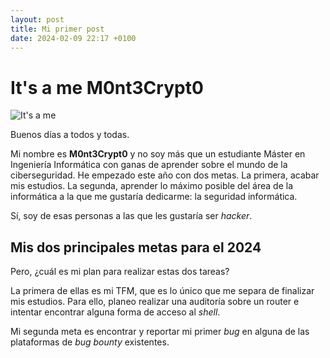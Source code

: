 ```yaml
---
layout: post
title: Mi primer post
date: 2024-02-09 22:17 +0100
---
```


# It's a me M0nt3Crypt0

![It's a me]({{site.url}}/assets/img/someimage.png)

Buenos días a todos y todas.

Mi nombre es **M0nt3Crypt0** y no soy más que un estudiante Máster en Ingeniería Informática con ganas de aprender sobre el mundo de la ciberseguridad. He empezado este año con dos metas. La primera, acabar mis estudios. La segunda, aprender lo máximo posible del área de la informática a la que me gustaría dedicarme: la seguridad informática.

Sí, soy de esas personas a las que les gustaría ser *hacker*.

## Mis dos principales metas para el 2024 

Pero, ¿cuál es mi plan para realizar estas dos tareas? 

La primera de ellas es mi TFM, que es lo único que me separa de finalizar mis estudios. Para ello, planeo realizar una auditoría sobre un router e intentar encontrar alguna forma de acceso al *shell*.

Mi segunda meta es encontrar y reportar mi primer *bug* en alguna de las plataformas de *bug bounty* existentes.

